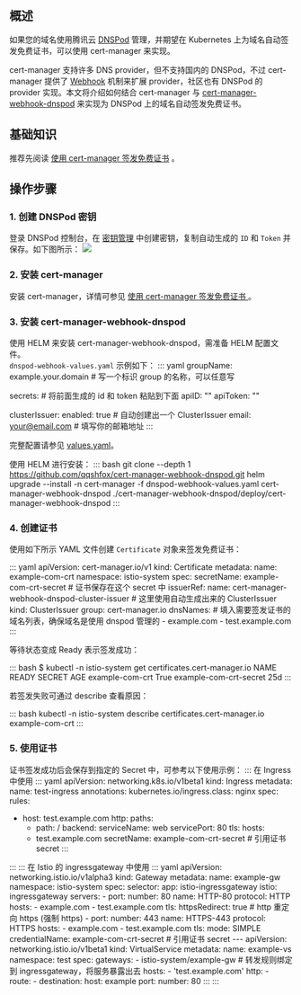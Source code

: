 ## 概述 

如果您的域名使用腾讯云 [DNSPod](https://docs.dnspod.cn/) 管理，并期望在 Kubernetes 上为域名自动签发免费证书，可以使用 cert-manager 来实现。  

cert-manager 支持许多 DNS provider，但不支持国内的 DNSPod，不过 cert-manager 提供了 [Webhook](https://cert-manager.io/docs/concepts/webhook/) 机制来扩展 provider，社区也有 DNSPod 的 provider 实现。本文将介绍如何结合 cert-manager 与 [cert-manager-webhook-dnspod](https://github.com/qqshfox/cert-manager-webhook-dnspod) 来实现为 DNSPod 上的域名自动签发免费证书。  

## 基础知识

推荐先阅读 [使用 cert-manager 签发免费证书](https://cloud.tencent.com/document/product/457/49368) 。  

## 操作步骤

### 1. 创建 DNSPod 密钥

登录 DNSPod 控制台，在 [密钥管理](https://console.dnspod.cn/account/token) 中创建密钥，复制自动生成的 `ID` 和 `Token` 并保存。如下图所示：
![](https://main.qcloudimg.com/raw/2c7f32cae8693fd855b835dfd1f9d532.png)

### 2. 安装 cert-manager
安装 cert-manager，详情可参见 [使用 cert-manager 签发免费证书 ](https://cloud.tencent.com/document/product/457/49368)。  



### 3. 安装 cert-manager-webhook-dnspod

使用 HELM 来安装 cert-manager-webhook-dnspod，需准备 HELM 配置文件。  
`dnspod-webhook-values.yaml` 示例如下：
<dx-codeblock>
:::  yaml
groupName: example.your.domain # 写一个标识 group 的名称，可以任意写

secrets: # 将前面生成的 id 和 token 粘贴到下面
  apiID: "<ID>"
  apiToken: "<Token>"

clusterIssuer:
  enabled: true # 自动创建出一个 ClusterIssuer
  email: your@email.com # 填写你的邮箱地址
:::
</dx-codeblock>

完整配置请参见 [values.yaml](https://github.com/qqshfox/cert-manager-webhook-dnspod/blob/master/deploy/cert-manager-webhook-dnspod/values.yaml)。  

使用 HELM 进行安装：
<dx-codeblock>
:::  bash
git clone --depth 1 https://github.com/qqshfox/cert-manager-webhook-dnspod.git
helm upgrade --install -n cert-manager -f dnspod-webhook-values.yaml cert-manager-webhook-dnspod ./cert-manager-webhook-dnspod/deploy/cert-manager-webhook-dnspod
:::
</dx-codeblock>


### 4. 创建证书

使用如下所示 YAML 文件创建 `Certificate` 对象来签发免费证书：

<dx-codeblock>
:::  yaml
apiVersion: cert-manager.io/v1
kind: Certificate
metadata:
  name: example-com-crt
  namespace: istio-system
spec:
  secretName: example-com-crt-secret # 证书保存在这个 secret 中
  issuerRef:
    name: cert-manager-webhook-dnspod-cluster-issuer # 这里使用自动生成出来的 ClusterIssuer
    kind: ClusterIssuer
    group: cert-manager.io
  dnsNames: # 填入需要签发证书的域名列表，确保域名是使用 dnspod 管理的
  - example.com
  - test.example.com
:::
</dx-codeblock>

等待状态变成 Ready 表示签发成功：

<dx-codeblock>
:::  bash
$ kubectl -n istio-system get certificates.cert-manager.io
NAME              READY   SECRET                   AGE
example-com-crt   True    example-com-crt-secret   25d
:::
</dx-codeblock>

若签发失败可通过 describe 查看原因：

<dx-codeblock>
:::  bash
kubectl -n istio-system describe certificates.cert-manager.io example-com-crt
:::
</dx-codeblock>

### 5. 使用证书

证书签发成功后会保存到指定的 Secret 中，可参考以下使用示例：
<dx-tabs>
::: 在 Ingress 中使用
<dx-codeblock>
:::  yaml
apiVersion: networking.k8s.io/v1beta1
kind: Ingress
metadata:
  name: test-ingress
  annotations:
    kubernetes.io/ingress.class: nginx
spec:
  rules:
  - host: test.example.com
    http:
      paths:
      - path: /
        backend:
          serviceName: web
          servicePort: 80
  tls:
    hosts:
    - test.example.com
    secretName: example-com-crt-secret # 引用证书 secret
:::
</dx-codeblock>
:::
::: 在 Istio 的 ingressgateway 中使用
<dx-codeblock>
:::  yaml
apiVersion: networking.istio.io/v1alpha3
kind: Gateway
metadata:
  name: example-gw
  namespace: istio-system
spec:
  selector:
    app: istio-ingressgateway
    istio: ingressgateway
  servers:
  - port:
      number: 80
      name: HTTP-80
      protocol: HTTP
    hosts:
    - example.com
    - test.example.com
    tls:
      httpsRedirect: true # http 重定向 https (强制 https)
  - port:
      number: 443
      name: HTTPS-443
      protocol: HTTPS
    hosts:
    - example.com
    - test.example.com
    tls:
      mode: SIMPLE
      credentialName: example-com-crt-secret # 引用证书 secret
---
apiVersion: networking.istio.io/v1beta1
kind: VirtualService
metadata:
  name: example-vs
  namespace: test
spec:
  gateways:
  - istio-system/example-gw # 转发规则绑定到 ingressgateway，将服务暴露出去
  hosts:
  - 'test.example.com'
  http:
  - route:
    - destination:
        host: example
        port:
          number: 80
:::
</dx-codeblock>
:::
</dx-tabs>

